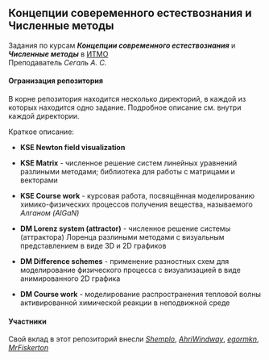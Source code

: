 ## Концепции совеременного естествознания и Численные методы 

Задания по курсам _**Концепции современного естествознания**_ и _**Численные методы**_ в [ИТМО](http://ifmo.ru)  
Преподаватель _Сегаль А. С._

#### Огранизация репозитория

В корне репозитория находится несколько директорий, в каждой из которых находится одно задание. 
Подробное описание см. внутри каждой директории. 

Краткое описание:

* **KSE Newton field visualization**

* **KSE Matrix** - численное решение систем линейных уравнений разлиными методами; библиотека для работы с матрицами и векторами

* **KSE Course work** - курсовая работа, посвящённая моделированию химико-физических процессов получения вещества, 
называемого _Алганом (AlGaN)_

* **DM Lorenz system (attractor)** - численное решение системы (аттрактора) Лоренца разлиными методами 
с визуальным представлением в виде 3D и 2D графиков

* **DM Difference schemes** - применение разностных схем для моделирование физического процесса 
с визуализацией в виде анимированного 2D графика

* **DM Course work** - моделирование распространения тепловой волны активированной химической реакции в неподвижной среде

#### Участники

Свой вклад в этот репозиторий внесли 
_[Shemplo](https://github.com/shemplo)_, 
_[AhriWindway](https://github.com/AhriWindway)_,
_[egormkn](https://github.com/egormkn)_,
_[MrFiskerton](https://github.com/MrFiskerton)_
